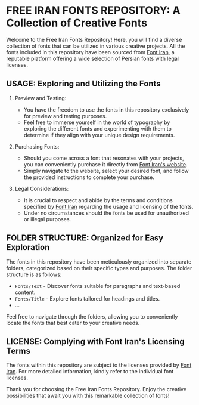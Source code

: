 # FREE IRAN FONTS REPOSITORY: A Collection of Creative Fonts

Welcome to the Free Iran Fonts Repository! Here, you will find a diverse collection of fonts that can be utilized in various creative projects. All the fonts included in this repository have been sourced from [Font Iran](https://fontiran.com/), a reputable platform offering a wide selection of Persian fonts with legal licenses.

## USAGE: Exploring and Utilizing the Fonts

1. Preview and Testing:
   - You have the freedom to use the fonts in this repository exclusively for preview and testing purposes.
   - Feel free to immerse yourself in the world of typography by exploring the different fonts and experimenting with them to determine if they align with your unique design requirements.

2. Purchasing Fonts:
   - Should you come across a font that resonates with your projects, you can conveniently purchase it directly from [Font Iran's website](https://fontiran.com/).
   - Simply navigate to the website, select your desired font, and follow the provided instructions to complete your purchase.

3. Legal Considerations:
   - It is crucial to respect and abide by the terms and conditions specified by [Font Iran](https://fontiran.com/) regarding the usage and licensing of the fonts.
   - Under no circumstances should the fonts be used for unauthorized or illegal purposes.

## FOLDER STRUCTURE: Organized for Easy Exploration

The fonts in this repository have been meticulously organized into separate folders, categorized based on their specific types and purposes. The folder structure is as follows:

- `Fonts/Text` - Discover fonts suitable for paragraphs and text-based content.
- `Fonts/Title` - Explore fonts tailored for headings and titles.
- ...

Feel free to navigate through the folders, allowing you to conveniently locate the fonts that best cater to your creative needs.

## LICENSE: Complying with Font Iran's Licensing Terms

The fonts within this repository are subject to the licenses provided by [Font Iran](https://fontiran.com/). For more detailed information, kindly refer to the individual font licenses.

Thank you for choosing the Free Iran Fonts Repository. Enjoy the creative possibilities that await you with this remarkable collection of fonts!
